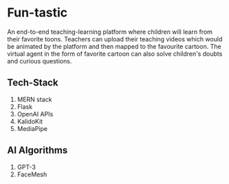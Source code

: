 # Fun-tastic
An end-to-end teaching-learning platform where children will learn from their favorite toons. Teachers can upload their teaching videos which would be animated by the platform and then mapped to the favourite cartoon. The virtual agent in the form of favorite cartoon can also solve children's doubts and curious questions.

## Tech-Stack
1. MERN stack
2. Flask
3. OpenAI APIs
4. KalidoKit
5. MediaPipe

## AI Algorithms
1. GPT-3
2. FaceMesh
